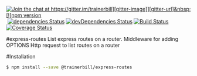 [![Join the chat at https://gitter.im/trainerbill][gitter-image]][gitter-url]&nbsp;[![npm version][npm-image]][npm-url]&nbsp;[![dependencies Status][david-image]][david-url]&nbsp;[![devDependencies Status][davidDev-image]][davidDev-url]&nbsp;[![Build Status][travis-image]][travis-url]&nbsp;[![Coverage Status][coveralls-image]][coveralls-url]&nbsp;

#express-routes
List express routes on a router.  Middleware for adding OPTIONS Http request to list routes on a router

#Installation
```sh
$ npm install --save @trainerbill/express-routes
```

[gitter-image]: https://badges.gitter.im/trainerbill.svg
[gitter-url]: https://gitter.im/trainerbill?utm_source=badge&utm_medium=badge&utm_campaign=pr-badge&utm_content=badge

[npm-image]: https://badge.fury.io/js/%40trainerbill%2Fexpress-routes.svg
[npm-url]: https://npmjs.org/package/%40trainerbill%2Fexpress-routes

[travis-image]: https://travis-ci.org/trainerbill/express-routes.svg?branch=master
[travis-url]: https://travis-ci.org/trainerbill/express-routes

[david-image]: https://david-dm.org/trainerbill/express-routes/status.svg
[david-url]: https://david-dm.org/trainerbill/express-routes

[davidDev-image]: https://david-dm.org/trainerbill/express-routes/dev-status.svg
[davidDev-url]: https://david-dm.org/trainerbill/express-routes?type=dev

[coveralls-image]: https://coveralls.io/repos/github/trainerbill/express-routes/badge.svg?branch=master
[coveralls-url]: https://coveralls.io/github/trainerbill/express-routes?branch=master
